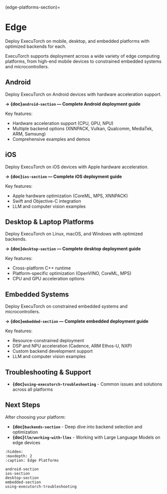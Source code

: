 (edge-platforms-section)=
# Edge

Deploy ExecuTorch on mobile, desktop, and embedded platforms with optimized backends for each.

ExecuTorch supports deployment across a wide variety of edge computing platforms, from high-end mobile devices to constrained embedded systems and microcontrollers.

## Android

Deploy ExecuTorch on Android devices with hardware acceleration support.

**→ {doc}`android-section` — Complete Android deployment guide**

Key features:

- Hardware acceleration support (CPU, GPU, NPU)
- Multiple backend options (XNNPACK, Vulkan, Qualcomm, MediaTek, ARM, Samsung)
- Comprehensive examples and demos

## iOS

Deploy ExecuTorch on iOS devices with Apple hardware acceleration.

**→ {doc}`ios-section` — Complete iOS deployment guide**

Key features:
- Apple hardware optimization (CoreML, MPS, XNNPACK)
- Swift and Objective-C integration
- LLM and computer vision examples

## Desktop & Laptop Platforms

Deploy ExecuTorch on Linux, macOS, and Windows with optimized backends.

**→ {doc}`desktop-section` — Complete desktop deployment guide**

Key features:
- Cross-platform C++ runtime
- Platform-specific optimization (OpenVINO, CoreML, MPS)
- CPU and GPU acceleration options

## Embedded Systems

Deploy ExecuTorch on constrained embedded systems and microcontrollers.

**→ {doc}`embedded-section` — Complete embedded deployment guide**

Key features:

- Resource-constrained deployment
- DSP and NPU acceleration (Cadence, ARM Ethos-U, NXP)
- Custom backend development support
- LLM and computer vision examples

## Troubleshooting & Support

- **{doc}`using-executorch-troubleshooting`** - Common issues and solutions across all platforms

## Next Steps

After choosing your platform:

- **{doc}`backends-section`** - Deep dive into backend selection and optimization
- **{doc}`llm/working-with-llms`** - Working with Large Language Models on edge devices

```{toctree}
:hidden:
:maxdepth: 2
:caption: Edge Platforms

android-section
ios-section
desktop-section
embedded-section
using-executorch-troubleshooting
